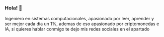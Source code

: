 ### Hola! 👋

<!--
**LuisVargas48/LuisVargas48** is a ✨ _special_ ✨ repository because its `README.md` (this file) appears on your GitHub profile.

Here are some ideas to get you started:

- 🔭 I’m currently working on ...
- 🌱 I’m currently learning ...
- 👯 I’m looking to collaborate on ...
- 🤔 I’m looking for help with ...
- 💬 Ask me about ...
- 📫 How to reach me: ...
- 😄 Pronouns: ...
- ⚡ Fun fact: ...
-->

Ingeniero en sistemas computacionales, apasionado por leer, aprender y ser mejor cada dia un 1%, ademas de eso apasionado por criptomonedas e IA,  si quieres  hablar conmigo te dejo mis redes sociales en el apartado
